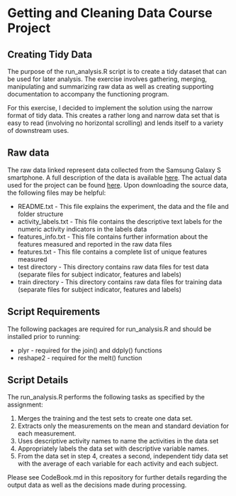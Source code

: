 # Getting and Cleaning Data Course Project
## Creating Tidy Data
The purpose of the run_analysis.R script is to create a tidy dataset that can be used for later analysis. The exercise involves gathering, merging, manipulating and summarizing raw data as well as creating supporting documentation to accompany the functioning program.

For this exercise, I decided to implement the solution using the narrow format of tidy data. This creates a rather long and narrow data set that is easy to read (involving no horizontal scrolling) and lends itself to a variety of downstream uses. 

## Raw data
The raw data linked represent data collected from the Samsung Galaxy S smartphone. A full description of the data is available [here](http://archive.ics.uci.edu/ml/datasets/Human+Activity+Recognition+Using+Smartphones). The actual data used for the project can be found [here](https://d396qusza40orc.cloudfront.net/getdata%2Fprojectfiles%2FUCI%20HAR%20Dataset.zip). Upon downloading the source data, the following files may be helpful:

* README.txt - This file explains the experiment, the data and the file and folder structure
* activity_labels.txt - This file contains the descriptive text labels for the numeric activity indicators in the labels data
* features_info.txt - This file contains further information about the features measured and reported in the raw data files
* features.txt - This file contains a complete list of unique features measured 
* test directory - This directory contains raw data files for test data (separate files for subject indicator, features and labels)
* train directory - This directory contains raw data files for training data (separate files for subject indicator, features and labels)

## Script Requirements
The following packages are required for run_analysis.R and should be installed prior to running:

* plyr - required for the join() and ddply() functions
* reshape2 - required for the melt() function

## Script Details
The run_analysis.R performs the following tasks as specified by the assignment:

1. Merges the training and the test sets to create one data set.
2. Extracts only the measurements on the mean and standard deviation for each measurement.
3. Uses descriptive activity names to name the activities in the data set
4. Appropriately labels the data set with descriptive variable names. 
5. From the data set in step 4, creates a second, independent tidy data set with the average of each variable for each activity and each subject.

Please see CodeBook.md in this repository for further details regarding the output data as well as the decisions made during processing.